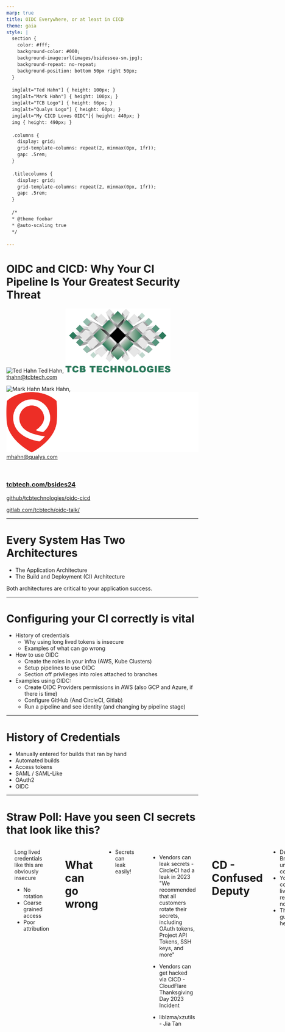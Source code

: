 ```yaml
---
marp: true
title: OIDC Everywhere, or at least in CICD
theme: gaia
style: |
  section {
    color: #fff;
    background-color: #000;
    background-image:url(images/bsidessea-sm.jpg);
    background-repeat: no-repeat;
    background-position: bottom 50px right 50px;
  }

  img[alt="Ted Hahn"] { height: 100px; }
  img[alt="Mark Hahn"] { height: 100px; }
  img[alt="TCB Logo"] { height: 66px; }
  img[alt="Qualys Logo"] { height: 60px; }
  img[alt="My CICD Loves OIDC"]{ height: 440px; }
  img { height: 490px; }

  .columns {
    display: grid;
    grid-template-columns: repeat(2, minmax(0px, 1fr));
    gap: .5rem;
  }

  .titlecolumns {
    display: grid;
    grid-template-columns: repeat(2, minmax(0px, 1fr));
    gap: .5rem;
  }

  /*
  * @theme foobar
  * @auto-scaling true
  */

---
```

# OIDC and CICD: Why Your CI Pipeline Is Your Greatest Security Threat

<div class="titlecolumns">
<div>

![Ted Hahn](https://www.tcbtech.com/wp-content/uploads/2020/11/ted.jpg) Ted Hahn, ![TCB Logo](images/TCB_Logo_Full.png)
thahn@tcbtech.com

<!-- -- Ted --
Go to tcbtech.com/bsides24 to download the slides and follow along with the presentation.

Hello I am Ted Hahn. I am an SRE that does platform engineering for planet-scale distributed systems.
I help startups and small business to create infrastructure and build systems that scale their needs.
I am available to help your business or team.
-->

![Mark Hahn](https://www.tcbtech.com/wp-content/uploads/2020/11/mark.jpg) Mark Hahn, ![Qualys Logo](images/Qualys_Logo_Full_White.png)
mhahn@qualys.com

<!-- -- Mark --
I am Mark Hahn. I am a Security Solutions Architect for Cloud and Containers at Qualys. 
I work on securing cloud native environments for the most demanding customers worldwide. 
-->

</div>
<div>

<br>

### [tcbtech.com/bsides24](https://tcbtech.com/bsides24)
[github/tcbtechnologies/oidc-cicd](https://github.com/tcbtechnologies/oidc-cicd)

[gitlab.com/tcbtech/oidc-talk/](https://gitlab.com/tcbtech/oidc-talk/)

<div>
<!-- Project repo: https://github.com/tcbtechnologies/odic-cicd/ -->

<!-- -- Ted --
We are father son team that put this idea and demonstration together.

We encourage you to open the slides at this URL while we talk

-->

<!-- -- Presented at: --
 - https://www.usenix.org/conference/srecon24americas/presentation/hahn 
 - https://www.bsidesseattle.com/2024-schedule.html 
-->


---
# Every System Has Two Architectures

- The Application Architecture
- The Build and Deployment (CI) Architecture

Both architectures are critical to your application success.
<!-- -- Mark --

The point is that the CD/CD architecture is as important to the
success of your system as is your application. Your CI/CD system is a
Tier 1 resource; you can't deliver your system without it. At least
not repeatably and reliably.

You need to design your CI/CD system with as much care as you design
your application. Further your CI/CD system is as important to your
application's security as is your choice to use TLS, and encrypt 
your backups and use OAuth or other security choices. 

So choose wisely. 
-->

---
<style scoped>
{
  font-size: 150%;
}
</style>
# Configuring your CI correctly is vital

- History of credentials
  - Why using long lived tokens is insecure
  - Examples of what can go wrong
- How to use OIDC
  - Create the roles in your infra (AWS, Kube Clusters)
  - Setup pipelines to use OIDC
  - Section off privileges into roles attached to branches
- Examples using OIDC:
  - Create OIDC Providers permissions in AWS (also GCP and Azure, if there is time)
  - Configure GitHub (And CircleCI, Gitlab)
  - Run a pipeline and see identity (and changing by pipeline stage)

<!-- -- Ted -- 
    Here's what we're going to talk about:
        The history of credentials
        How you should be using OIDC to avoid the worst of it
        Examples of how to do principle-of-least-privilege right
-->

---
# History of Credentials

- Manually entered for builds that ran by hand
- Automated builds
- Access tokens
- SAML / SAML-Like
- OAuth2
- OIDC

<!-- -- Mark --

In the not-too-distant past, builds were mostly independent and offline. Build servers were manually configured with the necessary libraries; Very few credentials were used at all. If there was a signing key, it was generated by hand on the machine and the public key was signed offsite. Artifacts were stored on machine.

Then there was a moved to automation with tools like Hudson, Jenkins and other tools. These needed access to repositories and therefore used access tokens.

Eventually the use of these tools expanded to do deployments more access tokens were added to their configurations.

Access Tokens are straightforward and hard to screw up, but they are long-lived credentials. They **spend their time waiting to be leaked**. Rotation schedules are key, and while they're easy enough to rotate, it is usually hard to automate and so the manual work to deal with these rotations, creating ops churn. Few systems support multiple tokens with overlapping validity, that is the ability to create a new credential without immediately invalidating the old one. Overlapping tokens are useful for automation.

At some point, enterprises adopted SAML, which we have nothing nice to say about, so we'll say as little as possible. It works but it's complex and easy to screw up.
-->

<!-- -- Ted --

OAuth2 is a protocol for handling authenticaion (authn), but does not go very far - It doesn't specify what you're autenticating, just the flow. OIDC is an opinionated protocol on top of Oauth2. It can contain a little authorization (authz) data, but typically the claims are short.

We use OIDC only incidentally - It is presently the one and only common way that you can connect two vendors by allowing you to convert one authenticaion token into another. In this it is hugely powerful to our security goals - But similar schemes could be implemented on top of other protocols.

-->

---
# Straw Poll: Have you seen CI secrets that look like this?

<div class="columns">
<div>
<img alt="A dozen long-lived credentials" src="images/bad_example.png">
</div>
<div>

Long lived credentials like this are obviously insecure
<ul>
<li>No rotation</li>
<li>Coarse grained access</li>
<li>Poor attribution</li>
</div>

<!-- -- Mark --

Poll: How many of your CICD systems have a long list of credentials like this? This is an example of how access tokens grow in a CICD system like moss on the north side of the tree.

This speaks for itself. Long lived credentials are likely shared between a bunch of people or a bunch of teams. This makes them difficult to rotate.

They often are overprovisioned for the job that they need to do. This is often because the target systems don't support finer grain access.

They are fine for getting started because they are easy, but we've shown that security breaches do happen, and it's painful to rotate if you're not in the habit of rotating.

They are great, until something goes wrong.

-->

---
# What can go wrong

- Secrets can leak easily!
```
echo $CLOUD_SECRET | base64
```

- Vendors can leak secrets - CircleCI had a leak in 2023
"We recommended that all customers rotate their secrets, including OAuth tokens, Project API Tokens, SSH keys, and more"

- Vendors can get hacked via CICD - CloudFlare Thanksgiving Day 2023 Incident

- liblzma/xzutils - Jia Tan

<!-- -- Ted --

Secrets leak trivially from the CICD Pipeline. Whatever you're running unit tests as - That's what developers are running as. 

They can insert a line of code that copies the environment variables to an s3 bucket from their unit tests. They can add a line that base64's and prints the creds from a build shell script. Your CI masks these variables, but it's trivial to defeat - It's there to prevent obvious accidents, not malice.

I will elaborate on the next slide.

-->
<!-- -- Mark --

CircleCI had a security breach in January of 2023 that potentially allowed the attackers to read all of their secrets. Any AWS Access tokens stored in there, for example, could be used and abused to upload malicious artifacts, to access internal or third party systems, to download source code or propietary data. You should not treat your source code as secret - But neither should you give it away.

For many CircleCI Customers, these secrets were "set and forget"; Most customers did not know how these credentials were created in the first place, and so didn't know how to re-create them for rotation, nor how to disable the old ones. In many cases, the access was overprovisioned - Giving these CI Secrets access to S3 buckets not just containing build artifacts or public websites, but also acess to business internal data or internal services.

We can't protect you from insider attacks but can make them more obvious and make it easier to recover and know that the attack has been fully mitigated.
-->

---
# CD - Confused Deputy

- Developer Branches are untrusted code
- Your CI configuration lives in the repo itself now
- There are no guarantees here

<!-- -- Ted --

The point of running unit tests on unreviewed code is that they're unreviewed. These are low effort. They are aribtrary code and can include any code to do anything, both useful and malicious.

Early CI systems were configured outside of the repo itself. This allowed you to make security decisions at this layer - Your CI system could enforce which stages ran on which machines and with what permissions. Now that the configuration is stored in-repo, changing the role is one line of code that can be in any PR.

Modern CI systems give information about which branch triggered the change as part of the OIDC credentials and that can be use to make AuthZ decisions. This allows you to limit permissions in a way that provides for least priviledge.

This is important to think about when threat modeling: There are no guarentees here.

-->

---
# How to use OIDC

Three Simple Steps:
-  Create Roles in your Cloud
-  Setup pipelines to use OIDC
-  Section off privileges into roles attached to branches

<!-- --- Mark --

These steps are simple, but take some trial and error.

Testing via shell may help.

-->
---
# Create the roles in your infra (AWS, Kube Clusters)
Create roles that provide the access you need
Setup the policies/permissions that to the least privileges necessary

<!-- -- Ted --

    This is the hard part, not because it's hard, but because it's fiddly and you will bang your head against it. Pay careful attention to the claims (you can inspect the JWT that Gitlab or Github generates). The audience and subject need to match precisely; Capitalization matters.

See our example repository for the precise, working invocations.

-->

---
# For Example
```
    Statement = [
      {
        Action = "sts:AssumeRoleWithWebIdentity"
        Effect = "Allow"
        #  Or Gitlab, or CircleCI, or...
        Sid    = "Github"
        Principal = {
          Federated = aws_iam_openid_connect_provider.github.arn
        }
        Condition = {
          "StringEquals" : {
            "token.actions.githubusercontent.com:aud" : "sts.amazonaws.com",
          },
	•  •  •
```
<!-- -- Ted --

I want you to read this trust policy fully, because this is pretty straightforward. We want to allow you to connect via OIDC (that's what AssumeRoleWithWebIdentity means, not "From other AWS User" or "From SAML"
It's a simple condition and remote principal

-->
---
# Setup pipelines to use OIDC

Create the OIDC token in your pipeline
Using the pipeline syntax for your provider
(they just create them)

```
    - name: Configure AWS credentials from Test account
      uses: aws-actions/configure-aws-credentials@v4
      with:
        role-to-assume: arn:aws:iam::783153433147:role/github-actions
        aws-region: us-east-1
```

<!-- -- Mark --

It's not that hard, and there's simple recipes. Github Actions has official "Actions" that you can use, Gitlab requires a little bit of configuration.

https://docs.gitlab.com/ee/ci/secrets/id_token_authentication.html
- ACTIONS_ID_TOKEN_REQUEST_TOKEN
- ACTIONS_ID_TOKEN_REQUEST_URL

-->

---
# OIDC Token Example

```
{
  "iss": "https://gitlab.com",
  "aud": "sts.amazonaws.com",
  "sub": "project_path:tcbtech/oidc-talk:ref_type:branch:ref:mark",
  "iat": 1705018870,
  "nbf": 1705018865,
  "exp": 1705022470,

  "namespace_id": "8163212",
  "namespace_path": "tcbtech",
  "project_id": "53428581",
  "project_path": "tcbtech/oidc-talk",
   . . .
  "user_login":"markphahn",
  "user_email":"mhahn@tcbtech.com",
```

<!-- -- Ted --
Scope, Iss, sub, etc. - The standard stuff
Not before, expiration, and all the stuff that is needed for strong validation . . .

Issuer claims (specific to Gitlab) - The project path, the triggering user, etc
https://docs.gitlab.com/ee/integration/openid_connect_provider.html
-->

---
# Section off privileges into roles attached to branches

Setup the roles or service accounts
Attach them to the proper policies and permissions
Attach them to branches

<!-- -- Mark --

Least-privilege is important - See examples like the [Capital One Cyberattack](https://dl.acm.org/doi/10.1145/3546068)

Least-privilege is easy unless you make it hard. You add prviledges one by one or in small batches until it works, then stop. Get in the habit of adding new privileges and adding new roles for each new action you're doing.

Don't go overboard - Use real distinctions. You don't need a role for every pull request; Just a role for each protected branch, and a role for "all other branches". If you have a complicated pipeline, you may also split out on pipeline stage - Your terraform runner stage may have the ability to apply changes to RDS instances, for example, but not to push ECR images, while your docker build has permissions into the artifacts S3 bucket and ECR permissions. Don't let combinatorial explosion happen, but do use automation to make the cross product of {dev, stage, prod} and {test, build, push, deploy} manageable
-->

---
# Section off privileges into roles attached to branches : Example

```
    . . . 
        "StringLike" : {
            "gitlab.com:sub" : "project_path:${var.gitlab_org}/${var.gitlab_repo}:*"
        }
    . . . 
```

<!-- 
-- Ted --

Example: building an docker image (artifact).

-->

---
# Separate the protected branch from the user branches
<div class="columns">
<div>

```
# arn:aws:iam::905418421134:role/github-actions-master
	
Trust Relationship:
    . . . 
        "StringLike" : {
            "gitlab.com:sub" : "project_path:${var.gitlab_org}/${var.gitlab_repo}:master"
        }
    . . . 

Policy:
{
    "Version": "2012-10-17",
    "Statement": [
        {
            "Action": [
                "ecr: . . .
                "ecr:UploadLayerPart",
                "ecr:CompleteLayerUpload",
                "ecr:PutImage"
            ],
            "Effect": "Allow",
            "Resource": "*"

        }
    ]
}
```
</div>
<div>

```
# arn:aws:iam::905418421134:role/github-actions

Trust Relationship:
    . . . 
        "StringLike" : {
            "gitlab.com:sub" : "project_path:${var.gitlab_org}/${var.gitlab_repo}:*"     
        }
    . . . 

Policy:
{
    "Version": "2012-10-17",
    "Statement": [
        {
            "Action": [
                "ecr: . . .
                "ecr:UploadLayerPart",
                "ecr:CompleteLayerUpload",
                "ecr:PutImage"
            ],
            "Effect": "Allow",
            "Resource": "*stage*"

        }
    ]
}
```
</div>
</div>

<!-- -- Ted --
Here is an example of two roles the get connected
to different branches by using 

Left is production on the master branch and the right is for pre-prod branches.

-->

---
# Separate S3 permissions for the protected branch
<div class="columns">
<div>

```
# arn:aws:iam::905418421134:role/github-actions-master

Trust Relationship:
    . . . 
        "StringLike" : {
            "gitlab.com:sub" : "project_path:${var.gitlab_org}/${var.gitlab_repo}:master"
        }
    . . . 

Policy:
{
    "Version": "2012-10-17",
    "Statement": [
        {
            "Action": [
                "s3: . . .
                "s3:GetBucketLocation",
                "s3:ListBucket",
                "s3:PutObject",
            ],
            "Effect": "Allow",
            "Resource": ["arn:aws:s3:::yourorg_prod_web",
                         "arn:aws:s3:::yourorg_prod_web/*"]
        }
    ]
}
```
</div>
<div>

```
# arn:aws:iam::905418421134:role/github-actions

Trust Relationship:
    . . . 
        "StringLike" : {
            "gitlab.com:sub" : "project_path:${var.gitlab_org}/${var.gitlab_repo}:*"     
        }
    . . . 

Policy:
{
    "Version": "2012-10-17",
    "Statement": [
        {
            "Action": [
                "s3: . . .
                "s3:GetBucketLocation",
                "s3:ListBucket",
                "s3:PutObject",
            ],
            "Effect": "Allow",
            "Resource": ["arn:aws:s3:::yourorg_stage_web",
                         "arn:aws:s3:::yourorg_stage_web/*"]
        }
    ]
}
```
</div>
</div>

<!-- -- Ted --
This second example shows how you'd do this for a s3 push action

-->

---
# Demo
Show of hands, how many people use [Gitlab](https://gitlab.com/tcbtech/oidc-talk/-/pipelines) vs [Github](https://github.com/tcbtechnologies/oidc-cicd/actions)?

### GitHub action jobs for AWS and GCP

```
git commit --allow-empty -m "Demo."
git push -f origin head:force-ci
```


### GitLab action jobs for AWS and GCP

```
git push -f gitlab head:force-ci
```

---
# Takeaways

- Prevent Developers from abusing CI's access by tying roles to protected branches
- Understand that Unit Tests in CI run as CI - And Developers run as that CI, too
- Splitting roles by pipeline makes it simple - Simple is good

<!-- -- Mark --
Note: that the developer can leak the authentication token, but it if is a short lived token the problem is smaller.

SubNote: Saying that developers can't write the own pipelines still does not solve the problem. e.g. unit tests
-->

---
<style scoped>
{
  font-size: 175%;
}
</style>

# References

## GitHub
- https://docs.github.com/en/actions/deployment/security-hardening-your-deployments/configuring-openid-connect-in-amazon-web-services
- https://docs.github.com/en/actions/deployment/security-hardening-your-deployments/configuring-openid-connect-in-google-cloud-platform
## GitLab
- https://docs.gitlab.com/ee/ci/cloud_services/aws/index.html
- https://docs.gitlab.com/ee/ci/cloud_services/google_cloud/

## https://tcbtech.com/bsides24
---
<div class="columns">
<div>
<br>

![My CICD Loves OIDC](images/CICD_Heart_OIDC.png)

</div>
<div>

<br>

### [tcbtech.com/bsides24](https://tcbtech.com/bsides24)
`https://github.com/tcbtechnologies/oidc-cicd`

`https://gitlab.com/tcbtech/oidc-talk/`

## Thank you!
### [tcbtech.com/bsides24](https://tcbtech.com/bsides24)

<!-- -- Ted, Mark --

Come get a button.

-->

</div>

</div>
